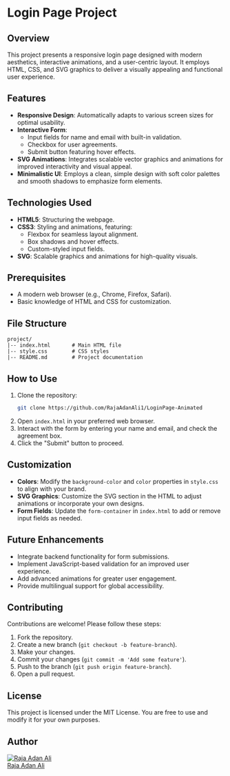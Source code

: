 # Login Page Project

## Overview
This project presents a responsive login page designed with modern aesthetics, interactive animations, and a user-centric layout. It employs HTML, CSS, and SVG graphics to deliver a visually appealing and functional user experience.

## Features
- **Responsive Design**: Automatically adapts to various screen sizes for optimal usability.
- **Interactive Form**:
  - Input fields for name and email with built-in validation.
  - Checkbox for user agreements.
  - Submit button featuring hover effects.
- **SVG Animations**: Integrates scalable vector graphics and animations for improved interactivity and visual appeal.
- **Minimalistic UI**: Employs a clean, simple design with soft color palettes and smooth shadows to emphasize form elements.

## Technologies Used
- **HTML5**: Structuring the webpage.
- **CSS3**: Styling and animations, featuring:
  - Flexbox for seamless layout alignment.
  - Box shadows and hover effects.
  - Custom-styled input fields.
- **SVG**: Scalable graphics and animations for high-quality visuals.

## Prerequisites
- A modern web browser (e.g., Chrome, Firefox, Safari).
- Basic knowledge of HTML and CSS for customization.

## File Structure
```
project/
|-- index.html       # Main HTML file
|-- style.css        # CSS styles
|-- README.md        # Project documentation
```

## How to Use
1. Clone the repository:
   ```bash
   git clone https://github.com/RajaAdanAli1/LoginPage-Animated
   ```
2. Open `index.html` in your preferred web browser.
3. Interact with the form by entering your name and email, and check the agreement box.
4. Click the "Submit" button to proceed.

## Customization
- **Colors**: Modify the `background-color` and `color` properties in `style.css` to align with your brand.
- **SVG Graphics**: Customize the SVG section in the HTML to adjust animations or incorporate your own designs.
- **Form Fields**: Update the `form-container` in `index.html` to add or remove input fields as needed.

## Future Enhancements
- Integrate backend functionality for form submissions.
- Implement JavaScript-based validation for an improved user experience.
- Add advanced animations for greater user engagement.
- Provide multilingual support for global accessibility.

## Contributing
Contributions are welcome! Please follow these steps:
1. Fork the repository.
2. Create a new branch (`git checkout -b feature-branch`).
3. Make your changes.
4. Commit your changes (`git commit -m 'Add some feature'`).
5. Push to the branch (`git push origin feature-branch`).
6. Open a pull request.
## License
This project is licensed under the MIT License. You are free to use and modify it for your own purposes.
## Author
[![Raja Adan Ali](https://rajaadanali.info/assets/imgs/hero-bg)](https://rajaadanali.info)  
[Raja Adan Ali](https://rajaadanali.info) 